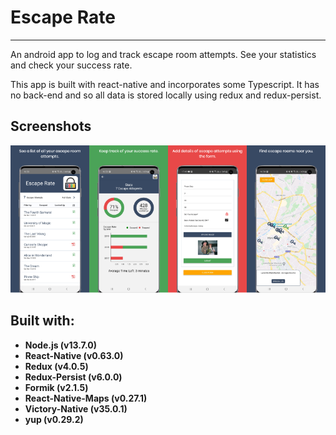 # Escape Rate
---------------------------------------------------------
An android app to log and track escape room attempts. See your statistics and check your success rate.

This app is built with react-native and incorporates some Typescript. It has no back-end and so all data is stored locally using redux and redux-persist.  

## Screenshots

![image](.\readmeImages\readmeImage.png)

## Built with:

- **Node.js (v13.7.0)**
- **React-Native (v0.63.0)**
- **Redux (v4.0.5)** 
- **Redux-Persist (v6.0.0)**
- **Formik (v2.1.5)** 
- **React-Native-Maps (v0.27.1)** 
- **Victory-Native (v35.0.1)** 
- **yup (v0.29.2)**
